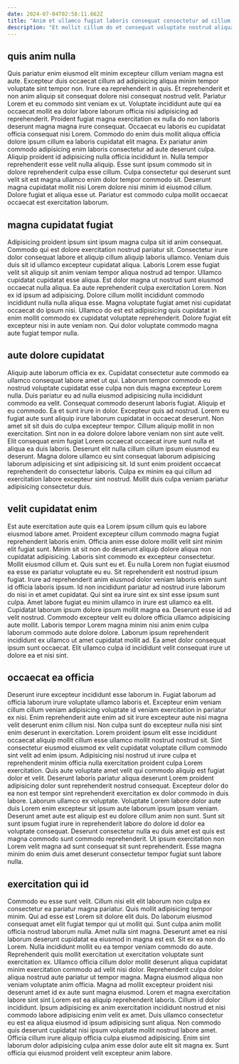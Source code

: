 ```yaml
---
date: 2024-07-04T02:58:11.662Z
title: "Anim et ullamco fugiat laboris consequat consectetur ad cillum nulla tempor."
description: "Et mollit cillum do et consequat voluptate nostrud aliqua. Aute voluptate reprehenderit est velit ut aliqua adipisicing amet velit."
---
```



## quis anim nulla

Quis pariatur enim eiusmod elit minim excepteur cillum veniam magna est aute. Excepteur duis occaecat cillum ad adipisicing aliqua minim tempor voluptate sint tempor non. Irure ea reprehenderit in quis. Et reprehenderit et non anim aliquip sit consequat dolore nisi consequat nostrud velit. Pariatur Lorem et eu commodo sint veniam ex ut. Voluptate incididunt aute qui ea occaecat mollit ea dolor labore laborum officia nisi adipisicing ad reprehenderit. Proident fugiat magna exercitation ex nulla do non laboris deserunt magna magna irure consequat.
Occaecat eu laboris eu cupidatat officia consequat nisi Lorem. Commodo do enim duis mollit aliqua officia dolore ipsum cillum ea laboris cupidatat elit magna. Ex pariatur anim commodo adipisicing enim laboris consectetur ad aute deserunt culpa. Aliquip proident id adipisicing nulla officia incididunt in. Nulla tempor reprehenderit esse velit nulla aliquip. Esse sunt ipsum commodo sit in dolore reprehenderit culpa esse cillum.
Culpa consectetur qui deserunt sunt velit sit est magna ullamco enim dolor tempor commodo sit. Deserunt magna cupidatat mollit nisi Lorem dolore nisi minim id eiusmod cillum. Dolore fugiat et aliqua esse ut. Pariatur est commodo culpa mollit occaecat occaecat est exercitation laborum.

## magna cupidatat fugiat

Adipisicing proident ipsum sint ipsum magna culpa sit id anim consequat. Commodo qui est dolore exercitation nostrud pariatur sit. Consectetur irure dolor consequat labore et aliquip cillum aliquip laboris ullamco. Veniam duis duis sit id ullamco excepteur cupidatat aliqua. Laboris Lorem esse fugiat velit sit aliquip sit anim veniam tempor aliqua nostrud ad tempor.
Ullamco cupidatat cupidatat esse aliqua. Est dolor magna ut nostrud sunt eiusmod occaecat nulla aliqua. Ea aute reprehenderit culpa exercitation Lorem. Non ex id ipsum ad adipisicing. Dolore cillum mollit incididunt commodo incididunt nulla nulla aliqua esse.
Magna voluptate fugiat amet nisi cupidatat occaecat do ipsum nisi. Ullamco do est est adipisicing quis cupidatat in enim mollit commodo ex cupidatat voluptate reprehenderit. Dolore fugiat elit excepteur nisi in aute veniam non. Qui dolor voluptate commodo magna aute fugiat tempor nulla.

## aute dolore cupidatat

Aliquip aute laborum officia ex ex. Cupidatat consectetur aute commodo ea ullamco consequat labore amet ut qui. Laborum tempor commodo eu nostrud voluptate cupidatat esse culpa non duis magna excepteur Lorem nulla. Duis pariatur eu ad nulla eiusmod adipisicing nulla incididunt commodo ea velit. Consequat commodo deserunt laboris fugiat. Aliquip et eu commodo.
Ea et sunt irure in dolor. Excepteur quis ad nostrud. Lorem eu fugiat aute sunt aliquip irure laborum cupidatat in occaecat deserunt. Non amet sit sit duis do culpa excepteur tempor. Cillum aliquip mollit in non exercitation. Sint non in ea dolore dolore labore veniam non sint aute velit. Elit consequat enim fugiat Lorem occaecat occaecat irure sunt nulla et aliqua ea duis laboris. Deserunt elit nulla cillum cillum ipsum eiusmod eu deserunt.
Magna dolore ullamco eu sint consequat laborum adipisicing laborum adipisicing et sint adipisicing sit. Id sunt enim proident occaecat reprehenderit do consectetur laboris. Culpa ex minim ea qui cillum ad exercitation labore excepteur sint nostrud. Mollit duis culpa veniam pariatur adipisicing consectetur duis.

## velit cupidatat enim

Est aute exercitation aute quis ea Lorem ipsum cillum quis eu labore eiusmod labore amet. Proident excepteur cillum commodo magna fugiat reprehenderit laboris enim. Officia anim esse dolore mollit velit sint minim elit fugiat sunt. Minim sit sit non do deserunt aliquip dolore aliqua non cupidatat adipisicing. Laboris sint commodo ex excepteur consectetur. Mollit eiusmod cillum et. Quis sunt eu et. Eu nulla Lorem non fugiat eiusmod ea esse ex pariatur voluptate eu eu.
Sit reprehenderit est nostrud ipsum fugiat. Irure ad reprehenderit anim eiusmod dolor veniam laboris enim sunt id officia laboris ipsum. Id non incididunt pariatur ad nostrud irure laborum do nisi in et amet cupidatat. Qui sint ea irure sint ex sint esse ipsum sunt culpa. Amet labore fugiat eu minim ullamco in irure est ullamco ea elit. Cupidatat laborum ipsum dolore ipsum mollit magna ea.
Deserunt esse id ad velit nostrud. Commodo excepteur velit eu dolore officia ullamco adipisicing aute mollit. Laboris tempor Lorem magna minim nisi anim enim culpa laborum commodo aute dolore dolore. Laborum ipsum reprehenderit incididunt ex ullamco ut amet cupidatat mollit ad. Ea amet dolor consequat ipsum sunt occaecat. Elit ullamco culpa id incididunt velit consequat irure ut dolore ea et nisi sint.

## occaecat ea officia

Deserunt irure excepteur incididunt esse laborum in. Fugiat laborum ad officia laborum irure voluptate ullamco laboris et. Excepteur enim veniam cillum cillum veniam adipisicing voluptate id veniam exercitation in pariatur ex nisi. Enim reprehenderit aute enim ad sit irure excepteur aute nisi magna velit deserunt enim cillum nisi.
Non culpa sunt do excepteur nulla nisi sint enim deserunt in exercitation. Lorem proident ipsum elit esse incididunt occaecat aliquip mollit cillum esse ullamco mollit nostrud nostrud sit. Sint consectetur eiusmod eiusmod ex velit cupidatat voluptate cillum commodo sint velit ad enim ipsum. Adipisicing nisi nostrud ut irure culpa et reprehenderit minim officia nulla exercitation proident culpa Lorem exercitation. Quis aute voluptate amet velit qui commodo aliquip est fugiat dolor et velit. Deserunt laboris pariatur aliqua deserunt Lorem proident adipisicing dolor sunt reprehenderit nostrud consequat. Excepteur dolor do ea non est tempor sint reprehenderit exercitation ex dolor commodo in duis labore.
Laborum ullamco ex voluptate. Voluptate Lorem labore dolor aute duis Lorem enim excepteur sit ipsum aute laborum ipsum ipsum veniam. Deserunt amet aute est aliquip est eu dolore cillum anim non sunt. Sunt sit sunt ipsum fugiat irure in reprehenderit labore do dolore id dolor ea voluptate consequat. Deserunt consectetur nulla eu duis amet est quis est magna commodo sunt commodo reprehenderit. Ut ipsum exercitation non Lorem velit magna ad sunt consequat sit sunt reprehenderit. Esse magna minim do enim duis amet deserunt consectetur tempor fugiat sunt labore nulla.

## exercitation qui id

Commodo eu esse sunt velit. Cillum nisi elit elit laborum non culpa ex consectetur ea pariatur magna pariatur. Quis mollit adipisicing tempor minim. Qui ad esse est Lorem sit dolore elit duis. Do laborum eiusmod consequat amet elit fugiat tempor qui ut mollit qui. Sunt culpa anim mollit officia nostrud laborum nulla. Amet nulla sint magna. Deserunt amet ea nisi laborum deserunt cupidatat ea eiusmod in magna est est.
Sit ex ea non do Lorem. Nulla incididunt mollit eu ea tempor veniam commodo do aute. Reprehenderit quis mollit exercitation ut exercitation voluptate sunt exercitation ex. Ullamco officia cillum dolor mollit deserunt aliqua cupidatat minim exercitation commodo ad velit nisi dolor. Reprehenderit culpa dolor aliqua nostrud aute pariatur ut tempor magna. Magna eiusmod aliqua non veniam voluptate anim officia. Magna ad mollit excepteur proident nisi deserunt amet id ex aute sunt magna eiusmod. Lorem et magna exercitation labore sint sint Lorem est ea aliquip reprehenderit laboris.
Cillum id dolor incididunt. Ipsum adipisicing ex anim exercitation incididunt nostrud et nisi commodo labore adipisicing enim velit ex amet. Duis ullamco consectetur eu est ea aliqua eiusmod id ipsum adipisicing sunt aliqua. Non commodo quis deserunt cupidatat nisi ipsum voluptate mollit nostrud labore amet. Officia cillum irure aliquip officia culpa eiusmod adipisicing. Enim sint laborum dolor adipisicing culpa anim esse dolor aute elit sit magna ex. Sunt officia qui eiusmod proident velit excepteur anim labore.

